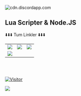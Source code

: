 <img src="https://cdn.discordapp.com/avatars/812793948623208549/d52d14f37597f41ab37caf3c3de46117.webp?size=80" alt="cdn.discordapp.com">

## Lua Scripter & Node.JS

<table class="center">
<tr> 
          ⬇️⬇️⬇️ Tum Linkler ⬇️⬇️⬇️
  <tr>
<td><a href="https://instagram.com/danceofee">
<img src="https://img.shields.io/badge/Instagram-E4405F?style=for-the-badge&logo=instagram&logoColor=white">
</a> 
<td><a href="https://twitter.com/SuleymanKumalar">
<img src="https://img.shields.io/badge/Twitter-1DA1F2?style=for-the-badge&logo=twitter&logoColor=white">
</a>
<td><a href="https://github.com/DanceOfEternity">
<img src="https://img.shields.io/badge/GitHub-100000?style=for-the-badge&logo=github&logoColor=white">
  </a> </tr>
  <tr>
<td><a href="mailto:sulust003@gmail.com">
<img src="https://img.shields.io/badge/Gmail-D14836?style=for-the-badge&logo=gmail&logoColor=white">
</a>
  </tr>
</table>
<br></br>


[![Visitor](https://visitor-badge.laobi.icu/badge?page_id=DanceOfEternity.DanceOfEternity)](#)


<img align="left" src="https://github-readme-stats.vercel.app/api?username=danceofeternity&theme=blue-green">

